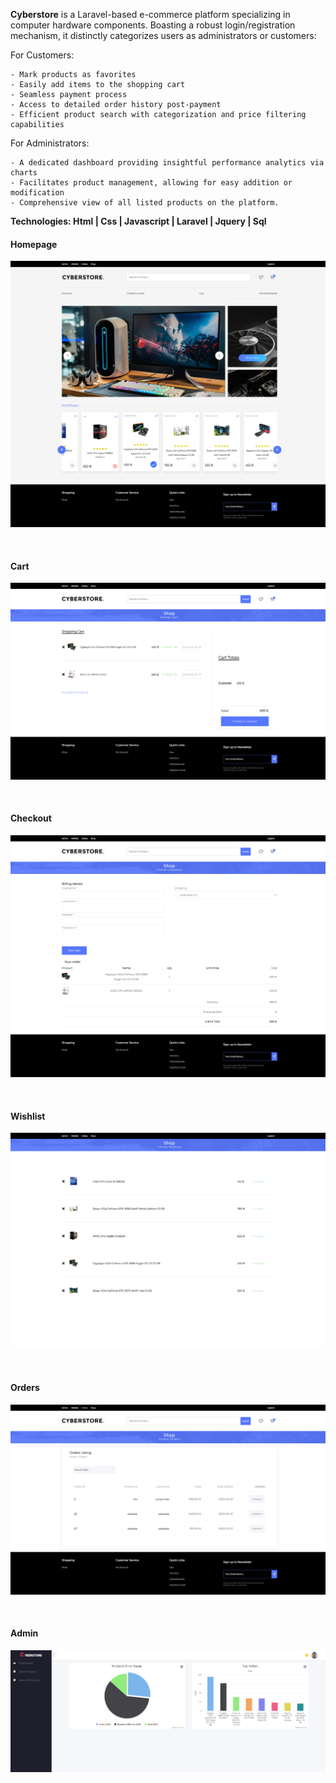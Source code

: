 <b>Cyberstore</b>  is a Laravel-based e-commerce platform specializing in computer hardware components. Boasting a robust login/registration mechanism, it distinctly categorizes users as administrators or customers:

For Customers:

    - Mark products as favorites
    - Easily add items to the shopping cart
    - Seamless payment process
    - Access to detailed order history post-payment
    - Efficient product search with categorization and price filtering capabilities

For Administrators:

    - A dedicated dashboard providing insightful performance analytics via charts
    - Facilitates product management, allowing for easy addition or modification
    - Comprehensive view of all listed products on the platform.

<b>Technologies:<b/>
    Html | Css | Javascript | Laravel | Jquery | Sql

    
<h4>Homepage</h4>

![My Image](!screenshots/home.png)

 <br/>

<h4>Cart</h4>

![My Image](!screenshots/cart.png)

 <br/>
    
<h4>Checkout</h4>

![My Image](!screenshots/checkout.png)

 <br/>
    
<h4>Wishlist</h4>

![My Image](!screenshots/wishlist.png)

 <br/>
    
<h4>Orders</h4>

![My Image](!screenshots/orders.png)

 <br/>

<h4>Admin</h4>

![My Image](!screenshots/admin.png)
